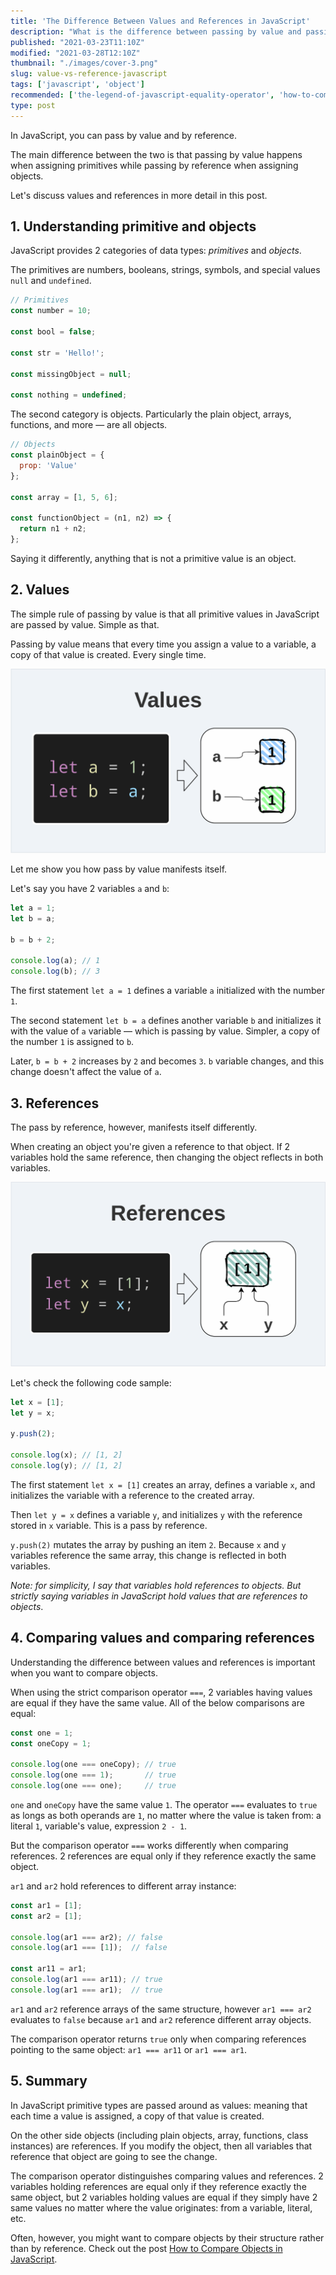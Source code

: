 ```yaml
---
title: 'The Difference Between Values and References in JavaScript'
description: "What is the difference between passing by value and passing by reference in JavaScript."
published: "2021-03-23T11:10Z"
modified: "2021-03-28T12:10Z"
thumbnail: "./images/cover-3.png"
slug: value-vs-reference-javascript
tags: ['javascript', 'object']
recommended: ['the-legend-of-javascript-equality-operator', 'how-to-compare-objects-in-javascript']
type: post
---
```


In JavaScript, you can pass by value and by reference.

The main difference between the two is that passing by value happens when assigning primitives while passing by reference when assigning objects.   

Let's discuss values and references in more detail in this post.  

<Affiliate type="traversyJavaScript" />

## 1. Understanding primitive and objects

JavaScript provides 2 categories of data types: *primitives* and *objects*.  

The primitives are numbers, booleans, strings, symbols, and special values `null` and `undefined`.  

```javascript
// Primitives
const number = 10;

const bool = false;

const str = 'Hello!';

const missingObject = null;

const nothing = undefined;
```

The second category is objects. Particularly the plain object, arrays, functions, and more &mdash; are all objects.  

```javascript
// Objects
const plainObject = {
  prop: 'Value'
};

const array = [1, 5, 6];

const functionObject = (n1, n2) => {
  return n1 + n2;
};
```

Saying it differently, anything that is not a primitive value is an object.  

## 2. Values

The simple rule of passing by value is that all primitive values in JavaScript are passed by value. Simple as that.  

Passing by value means that every time you assign a value to a variable, a copy of that value is created. Every single time.  

![Values in JavaScript](./images/values-2.png)

Let me show you how pass by value manifests itself.  

Let's say you have 2 variables `a` and `b`:

```javascript
let a = 1;
let b = a;

b = b + 2;

console.log(a); // 1
console.log(b); // 3
```

The first statement `let a = 1` defines a variable `a` initialized with the number `1`.  

The second statement `let b = a` defines another variable `b` and initializes it with the value of `a` variable &mdash; which is passing by value. Simpler, a copy of the number `1` is assigned to `b`.  

Later, `b = b + 2` increases by `2` and becomes `3`. `b` variable changes, and this change doesn't affect the value of `a`.  

## 3. References

The pass by reference, however, manifests itself differently.  

When creating an object you're given a reference to that object. If 2 variables hold the same reference, then changing the object reflects in both variables.  

![References in JavaScript](./images/references-2.png)

Let's check the following code sample:

```javascript
let x = [1];
let y = x;

y.push(2);

console.log(x); // [1, 2]
console.log(y); // [1, 2]
```

The first statement `let x = [1]` creates an array, defines a variable `x`, and initializes the variable with a reference to the created array.  

Then `let y = x` defines a variable `y`, and initializes `y` with the reference stored in `x` variable. This is a pass by reference.  

`y.push(2)` mutates the array by pushing an item `2`. Because `x` and `y` variables reference the same array, this change is reflected in both variables.  

*Note: for simplicity, I say that variables hold references to objects. But strictly saying variables in JavaScript hold values that are references to objects*.

## 4. Comparing values and comparing references

Understanding the difference between values and references is important when you want to compare objects.  

When using the strict comparison operator `===`, 2 variables having values are equal if they have the same value. All of the below comparisons are equal:

```javascript
const one = 1;
const oneCopy = 1;

console.log(one === oneCopy); // true
console.log(one === 1);       // true
console.log(one === one);     // true
```

`one` and `oneCopy` have the same value `1`. The operator `===` evaluates to `true` as longs as both operands are `1`, no matter where the value is taken from: a literal `1`, variable's value, expression `2 - 1`.  

But the comparison operator `===` works differently when comparing references. 2 references are equal only if they reference exactly the same object. 

`ar1` and `ar2` hold references to different array instance:

```javascript
const ar1 = [1];
const ar2 = [1];

console.log(ar1 === ar2); // false
console.log(ar1 === [1]);  // false

const ar11 = ar1;
console.log(ar1 === ar11); // true
console.log(ar1 === ar1);  // true
```

`ar1` and `ar2` reference arrays of the same structure, however `ar1 === ar2` evaluates to `false` because `ar1` and `ar2` reference different array objects.  

The comparison operator returns `true` only when comparing references pointing to the same object: `ar1 === ar11` or `ar1 === ar1`.  

## 5. Summary

In JavaScript primitive types are passed around as values: meaning that each time a value is assigned, a copy of that value is created.  

On the other side objects (including plain objects, array, functions, class instances) are references. If you modify the object, then all variables
that reference that object are going to see the change.  

The comparison operator distinguishes comparing values and references. 2 variables holding references are equal only if they reference exactly the same object, but 2 variables holding values are equal if they simply have 2 same values no matter where the value originates: from a variable, literal, etc.  

Often, however, you might want to compare objects by their structure rather than by reference. Check out the post [How to Compare Objects in JavaScript](/how-to-compare-objects-in-javascript).